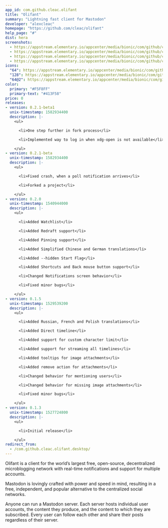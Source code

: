 ```yaml
---
app_id: com.github.cleac.olifant
title: "Olifant"
summary: "Lightning fast client for Mastodon"
developer: "alexcleac"
homepage: "https://github.com/cleac/olifant"
help_page: "#"
dist: hera
screenshots:
  - https://appstream.elementary.io/appcenter/media/bionic/com/github/cleac.olifant/A2F7F00AEC8FAA8A1435774C687F3FC1/screenshots/image-1_orig.png
  - https://appstream.elementary.io/appcenter/media/bionic/com/github/cleac.olifant/A2F7F00AEC8FAA8A1435774C687F3FC1/screenshots/image-2_orig.png
  - https://appstream.elementary.io/appcenter/media/bionic/com/github/cleac.olifant/A2F7F00AEC8FAA8A1435774C687F3FC1/screenshots/image-3_orig.png
  - https://appstream.elementary.io/appcenter/media/bionic/com/github/cleac.olifant/A2F7F00AEC8FAA8A1435774C687F3FC1/screenshots/image-4_orig.png
icons:
  "64": https://appstream.elementary.io/appcenter/media/bionic/com/github/cleac.olifant/A2F7F00AEC8FAA8A1435774C687F3FC1/icons/64x64/com.github.cleac.olifant_com.github.cleac.olifant.png
  "128": https://appstream.elementary.io/appcenter/media/bionic/com/github/cleac.olifant/A2F7F00AEC8FAA8A1435774C687F3FC1/icons/128x128/com.github.cleac.olifant_com.github.cleac.olifant.png
  "64@2": https://appstream.elementary.io/appcenter/media/bionic/com/github/cleac.olifant/A2F7F00AEC8FAA8A1435774C687F3FC1/icons/64x64@2/com.github.cleac.olifant_com.github.cleac.olifant.png
color:
  primary: "#F5F8FF"
  primary-text: "#413F58"
price: 0
releases:
- version: 0.2.1-beta1
  unix-timestamp: 1582934400
  description: |-
    <ul>

      <li>One step further in fork process</li>

      <li>Implemented way to log in when xdg-open is not available</li>

    </ul>
- version: 0.2.1-beta
  unix-timestamp: 1582934400
  description: |-
    <ul>

      <li>Fixed crash, when a poll notification arrives</li>

      <li>Forked a project</li>

    </ul>
- version: 0.2.0
  unix-timestamp: 1540944000
  description: |-
    <ul>

      <li>Added Watchlist</li>

      <li>Added Redraft support</li>

      <li>Added Pinning support</li>

      <li>Added Simplified Chinese and German translations</li>

      <li>Added --hidden Start Flag</li>

      <li>Added Shortcuts and Back mouse button support</li>

      <li>Changed Notifications screen behavior</li>

      <li>Fixed minor bugs</li>

    </ul>
- version: 0.1.5
  unix-timestamp: 1529539200
  description: |-
    <ul>

      <li>Added Russian, French and Polish translations</li>

      <li>Added Direct timeline</li>

      <li>Added support for custom character limit</li>

      <li>Added support for streaming all timelines</li>

      <li>Added tooltips for image attachments</li>

      <li>Added remove action for attachments</li>

      <li>Changed behavior for mentioning users</li>

      <li>Changed behavior for missing image attachments</li>

      <li>Fixed minor bugs</li>

    </ul>
- version: 0.1.3
  unix-timestamp: 1527724800
  description: |-
    <ul>

      <li>Initial release</li>

    </ul>
redirect_from:
  - /com.github.cleac.olifant.desktop/
---
```


<p>Olifant is a client for the world’s largest free, open-source, decentralized microblogging network with real-time notifications and support for multiple accounts.</p>
<p>Mastodon is lovingly crafted with power and speed in mind, resulting in a free, independent, and popular alternative to the centralized social networks.</p>
<p>Anyone can run a Mastodon server. Each server hosts individual user accounts, the content they produce, and the content to which they are subscribed. Every user can follow each other and share their posts regardless of their server.</p>
